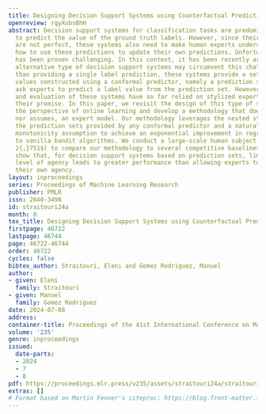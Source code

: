 ```yaml
---
title: Designing Decision Support Systems using Counterfactual Prediction Sets
openreview: rqyXubsBhH
abstract: Decision support systems for classification tasks are predominantly designed
  to predict the value of the ground truth labels. However, since their predictions
  are not perfect, these systems also need to make human experts understand when and
  how to use these predictions to update their own predictions. Unfortunately, this
  has been proven challenging. In this context, it has been recently argued that an
  alternative type of decision support systems may circumvent this challenge. Rather
  than providing a single label prediction, these systems provide a set of label prediction
  values constructed using a conformal predictor, namely a prediction set, and forcefully
  ask experts to predict a label value from the prediction set. However, the design
  and evaluation of these systems have so far relied on stylized expert models, questioning
  their promise. In this paper, we revisit the design of this type of systems from
  the perspective of online learning and develop a methodology that does not require,
  nor assumes, an expert model. Our methodology leverages the nested structure of
  the prediction sets provided by any conformal predictor and a natural counterfactual
  monotonicity assumption to achieve an exponential improvement in regret in comparison
  to vanilla bandit algorithms. We conduct a large-scale human subject study ($n =
  2{,}751$) to compare our methodology to several competitive baselines. The results
  show that, for decision support systems based on prediction sets, limiting experts’
  level of agency leads to greater performance than allowing experts to always exercise
  their own agency.
layout: inproceedings
series: Proceedings of Machine Learning Research
publisher: PMLR
issn: 2640-3498
id: straitouri24a
month: 0
tex_title: Designing Decision Support Systems using Counterfactual Prediction Sets
firstpage: 46722
lastpage: 46744
page: 46722-46744
order: 46722
cycles: false
bibtex_author: Straitouri, Eleni and Gomez Rodriguez, Manuel
author:
- given: Eleni
  family: Straitouri
- given: Manuel
  family: Gomez Rodriguez
date: 2024-07-08
address:
container-title: Proceedings of the 41st International Conference on Machine Learning
volume: '235'
genre: inproceedings
issued:
  date-parts:
  - 2024
  - 7
  - 8
pdf: https://proceedings.mlr.press/v235/assets/straitouri24a/straitouri24a.pdf
extras: []
# Format based on Martin Fenner's citeproc: https://blog.front-matter.io/posts/citeproc-yaml-for-bibliographies/
---
```

